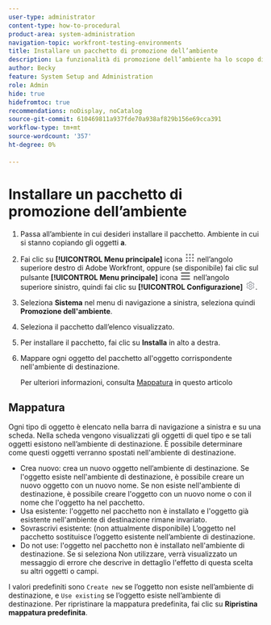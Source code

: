 ```yaml
---
user-type: administrator
content-type: how-to-procedural
product-area: system-administration
navigation-topic: workfront-testing-environments
title: Installare un pacchetto di promozione dell’ambiente
description: La funzionalità di promozione dell’ambiente ha lo scopo di consentire lo spostamento di oggetti correlati alla configurazione da un ambiente all’altro. Scopri come installare un pacchetto di promozione dell’ambiente in un ambiente di destinazione.
author: Becky
feature: System Setup and Administration
role: Admin
hide: true
hidefromtoc: true
recommendations: noDisplay, noCatalog
source-git-commit: 610469811a937fde70a938af829b156e69cca391
workflow-type: tm+mt
source-wordcount: '357'
ht-degree: 0%

---
```


# Installare un pacchetto di promozione dell’ambiente


1. Passa all’ambiente in cui desideri installare il pacchetto. Ambiente in cui si stanno copiando gli oggetti **a**.
1. Fai clic su **[!UICONTROL Menu principale]** icona ![Menu principale](/help/_includes/assets/main-menu-icon.png) nell’angolo superiore destro di Adobe Workfront, oppure (se disponibile) fai clic sul pulsante **[!UICONTROL Menu principale]** icona ![Menu principale](/help/_includes/assets/main-menu-icon-left-nav.png) nell’angolo superiore sinistro, quindi fai clic su **[!UICONTROL Configurazione]** ![Icona Configurazione](/help/_includes/assets/gear-icon-setup.png).
1. Seleziona **Sistema** nel menu di navigazione a sinistra, seleziona quindi **Promozione dell&#39;ambiente**.
1. Seleziona il pacchetto dall’elenco visualizzato.
1. Per installare il pacchetto, fai clic su **Installa** in alto a destra.
1. Mappare ogni oggetto del pacchetto all&#39;oggetto corrispondente nell&#39;ambiente di destinazione.

   Per ulteriori informazioni, consulta [Mappatura](#mapping) in questo articolo


## Mappatura

Ogni tipo di oggetto è elencato nella barra di navigazione a sinistra e su una scheda. Nella scheda vengono visualizzati gli oggetti di quel tipo e se tali oggetti esistono nell’ambiente di destinazione. È possibile determinare come questi oggetti verranno spostati nell&#39;ambiente di destinazione.

* Crea nuovo: crea un nuovo oggetto nell’ambiente di destinazione. Se l&#39;oggetto esiste nell&#39;ambiente di destinazione, è possibile creare un nuovo oggetto con un nuovo nome. Se non esiste nell&#39;ambiente di destinazione, è possibile creare l&#39;oggetto con un nuovo nome o con il nome che l&#39;oggetto ha nel pacchetto.
* Usa esistente: l&#39;oggetto nel pacchetto non è installato e l&#39;oggetto già esistente nell&#39;ambiente di destinazione rimane invariato.
* Sovrascrivi esistente: (non attualmente disponibile) L’oggetto nel pacchetto sostituisce l’oggetto esistente nell’ambiente di destinazione.
* Do not use: l&#39;oggetto nel pacchetto non è installato nell&#39;ambiente di destinazione. Se si seleziona Non utilizzare, verrà visualizzato un messaggio di errore che descrive in dettaglio l&#39;effetto di questa scelta su altri oggetti o campi.

I valori predefiniti sono `Create new` se l’oggetto non esiste nell’ambiente di destinazione, e `Use existing` se l’oggetto esiste nell’ambiente di destinazione. Per ripristinare la mappatura predefinita, fai clic su **Ripristina mappatura predefinita**.



<!--
## Collisions

A collision occurs when <!--???--.

In Workfront, a potential collision is marked with a blue dot. You can select 

You can select whether to show all package contents, or collisions only.

## Comparison tool

-->
